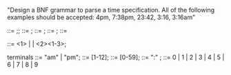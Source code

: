 "Design a BNF grammar to parse a time specification.
All of the following examples should be accepted:
4pm, 7:38pm, 23:42, 3:16, 3:16am"

<first> ::= <meridiemHour><meridiem>;;
<second> ::= <meridiemhour><separator><minutes><meridiem>;
<third> ::= <hourFormat1><separator><minutes>;
<fourth> ::= <meridiemHour><separator><minutes>;
<fifth> ::= <fourth><meridiem>

<hourFormat1> ::= <1><digit> |<digit> | <2><1-3>;

terminals
<meridiem> ::= "am" | "pm";
<meridiemHour> ::= [1-12];
<minutes> ::= [0-59];
<separator> ::= ":" ;
<digit> ::= 0 | 1 | 2 | 3 | 4 | 5 | 6 | 7 | 8 | 9
